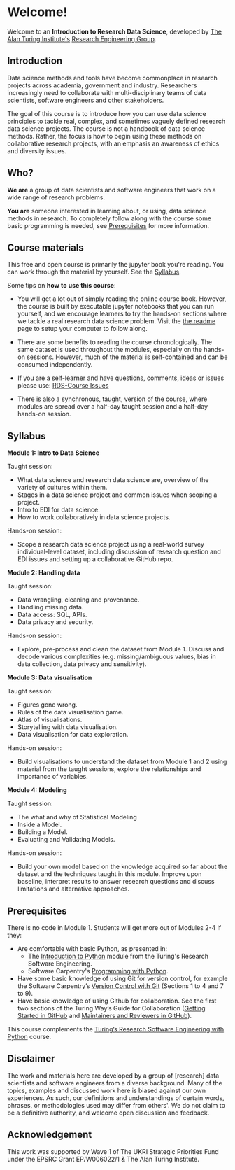 # Welcome!

Welcome to an **Introduction to Research Data Science**, developed by [The Alan Turing Institute's](https://www.turing.ac.uk/) 
[Research Engineering Group](https://www.turing.ac.uk/research-engineering).


## Introduction

Data science methods and tools have become commonplace in research projects across academia, government and industry. Researchers increasingly need to collaborate with multi-disciplinary teams of data scientists, software engineers and other stakeholders.

The goal of this course is to introduce how you can use data science principles to tackle real, complex, and sometimes vaguely defined research data science projects. The course is not a handbook of data science methods. Rather, the focus is how to begin using these methods on collaborative research projects, with an emphasis an awareness of ethics and diversity issues.


## Who? 

**We are** a group of data scientists and software engineers that work on a wide range of research problems.

**You are** someone interested in learning about, or using, data science methods in research. To completely follow along with the course some basic programming is needed, see [Prerequisites](#prerequisites) for more information.



## Course materials

This free and open course is primarily the jupyter book you're reading. You can work through the material by yourself. See the [Syllabus](#syllabus).


Some tips on **how to use this course**:

- You will get a lot out of simply reading the online course book. However, the
  course is built by executable jupyter notebooks that you can run yourself, and
  we encourage learners to try the hands-on sections where we tackle a real
  research data science problem. Visit the [the readme](https://github.com/alan-turing-institute/rds-course/tree/develop/coursebook) page to setup your computer to
  follow along.

- There are some benefits to reading the course chronologically. The same dataset is used throughout the modules, especially on the hands-on sessions. However, much of the material is self-contained and can be consumed independently. 


- If you are a self-learner and have questions, comments, ideas or issues please
  use: [RDS-Course Issues](https://github.com/alan-turing-institute/rds-course/issues)


- There is also a synchronous, taught, version of the course, where modules are spread over a half-day taught session and a half-day hands-on session. 


## Syllabus

**Module 1: Intro to Data Science**

Taught session: 
- What data science and research data science are, overview of the variety of cultures within them.
- Stages in a data science project and common issues when scoping a project.
- Intro to EDI for data science.
- How to work collaboratively in data science projects.

Hands-on session:
- Scope a research data science project using a real-world survey individual-level dataset, including discussion of research question and EDI issues and setting up a collaborative GitHub repo.

**Module 2: Handling data**

Taught session:
- Data wrangling, cleaning and provenance.
- Handling missing data.
- Data access: SQL, APIs.
- Data privacy and security.

Hands-on session:
- Explore, pre-process and clean the dataset from Module 1. Discuss and decode various complexities (e.g. missing/ambiguous values, bias in data collection, data privacy and sensitivity).

**Module 3: Data visualisation**

Taught session:
- Figures gone wrong.
- Rules of the data visualisation game.
- Atlas of visualisations.
- Storytelling with data visualisation.
- Data visualisation for data exploration.

Hands-on session:
- Build visualisations to understand the dataset from Module 1 and 2 using material from the taught sessions, explore the relationships and importance of variables.

**Module 4: Modeling**

Taught session:
- The what and why of Statistical Modeling
- Inside a Model.
- Building a Model.
- Evaluating and Validating Models.

Hands-on session:
- Build your own model based on the knowledge acquired so far about the dataset and the techniques taught in this module. Improve upon baseline, interpret results to answer research questions and discuss limitations and alternative approaches.


## Prerequisites

There is no code in Module 1. Students will get more out of Modules 2-4 if they:

- Are comfortable with basic Python, as presented in:
  - The [Introduction to Python](https://alan-turing-institute.github.io/rse-course/html/module01_introduction_to_python/index.html) module from the Turing's Research Software Engineering.
  - Software Carpentry's [Programming with Python](https://swcarpentry.github.io/python-novice-inflammation/).
- Have some basic knowledge of using Git for version control, for example the Software Carpentry’s [Version Control with Git](https://swcarpentry.github.io/git-novice/) (Sections 1 to 4 and 7 to 9).
- Have basic knowledge of using Github for collaboration. See the first two sections of the Turing Way’s Guide for Collaboration ([Getting Started in GitHub](https://the-turing-way.netlify.app/collaboration/github-novice.html) and [Maintainers and Reviewers in GitHub](https://the-turing-way.netlify.app/collaboration/maintain-review.html)).


This course complements the [Turing’s Research Software Engineering with Python](https://alan-turing-institute.github.io/rse-course/) course.


## Disclaimer
The work and materials here are developed by a group of \[research\] data
scientists and software engineers from a diverse background. Many of the topics,
examples and discussed work here is biased against our own experiences. As such,
our definitions and understandings of certain words, phrases, or methodologies used
may differ from others'. We do not claim to be a definitive authority, and
welcome open discussion and feedback.


## Acknowledgement
This work was supported by Wave 1 of The UKRI Strategic Priorities Fund under the EPSRC Grant EP/W006022/1 & The Alan Turing Institute.

